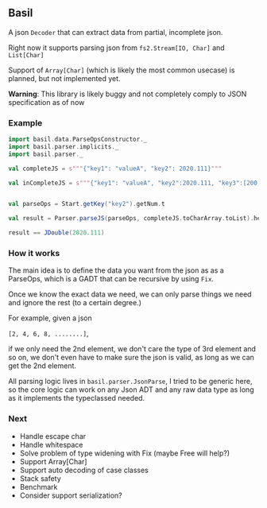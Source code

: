 ## Basil

A json `Decoder` that can extract data from partial, incomplete json.

Right now it supports parsing json from `fs2.Stream[IO, Char]` and `List[Char]`

Support of `Array[Char]` (which is likely the most common usecase) is planned, but not implemented yet.

**Warning**: This library is likely buggy and not completely comply to JSON specification as of now

### Example

```scala
import basil.data.ParseOpsConstructor._
import basil.parser.implicits._
import basil.parser._

val completeJS = s"""{"key1": "valueA", "key2": 2020.111}"""

val inCompleteJS = s"""{"key1": "valueA", "key2":2020.111, "key3":[200,]}"""


val parseOps = Start.getKey("key2").getNum.t

val result = Parser.parseJS(parseOps, completeJS.toCharArray.toList).head.map(_._1)

result == JDouble(2020.111)

```

### How it works

The main idea is to define the data you want from the json as as a ParseOps, which is a GADT that can be recursive by using `Fix`.

Once we know the exact data we need, we can only parse things we need and ignore the rest (to a certain degree.)

For example, given a json

`[2, 4, 6, 8, ........]`,

if we only need the 2nd element, we don't care the type of 3rd element and so on, we don't even have to make sure the json is valid, as long as we can get the 2nd element.

All parsing logic lives in `basil.parser.JsonParse`, I tried to be generic here, so the core logic can work on any Json ADT and any raw data type as long as it implements the typeclassed needed.


### Next

* Handle escape char
* Handle whitespace
* Solve problem of type widening with Fix (maybe Free will help?)
* Support Array[Char]
* Support auto decoding of case classes
* Stack safety
* Benchmark
* Consider support serialization?


